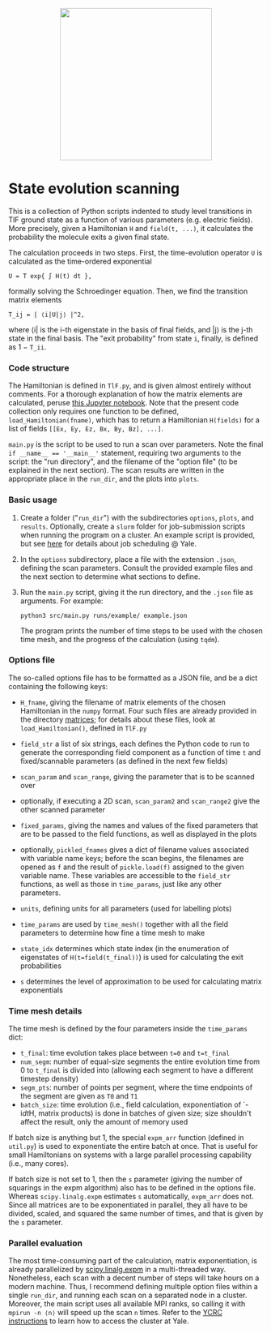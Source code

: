 <p align="center">
  <img width="300" src="https://raw.githubusercontent.com/ograsdijk/CeNTREX/master/CeNTREX%20logo.png">
</p>

# State evolution scanning

This is a collection of Python scripts indented to study level transitions in
TlF ground state as a function of various parameters (e.g. electric fields).
More precisely, given a Hamiltonian `H` and `field(t, ...)`, it calculates the
probability the molecule exits a given final state.

The calculation proceeds in two steps. First, the time-evolution operator `U` is
calculated as the time-ordered exponential

    U = T exp{ ∫ H(t) dt },

formally solving the Schroedinger equation. Then, we find the transition
matrix elements

    T_ij = | ⟨i|U|j⟩ |^2,

where ⟨i| is the i-th eigenstate in the basis of final fields, and |j⟩ is the
j-th state in the final basis. The "exit probability" from state `i`, finally,
is defined as 1 − `T_ii`.

### Code structure

The Hamiltonian is defined in `TlF.py`, and is given almost entirely without
comments. For a thorough explanation of how the matrix elements are calculated,
peruse [this Jupyter notebook](https://github.com/js216/TlF-ground-state-Hamiltonian).
Note that the present code collection only requires one function to be defined,
`load_Hamiltonian(fname)`, which has to return a Hamiltonian `H(fields)` for a
list of fields `[[Ex, Ey, Ez, Bx, By, Bz], ...]`.

`main.py` is the script to be used to run a scan over parameters. Note
the final `if __name__ == '__main__'` statement, requiring two arguments to the
script: the "run directory", and the filename of the "option file" (to be
explained in the next section). The scan results are written in the appropriate
place in the `run_dir`, and the plots into `plots`.

### Basic usage

1. Create a folder ("`run_dir`") with the subdirectories `options`, `plots`, and
   `results`. Optionally, create a `slurm` folder for job-submission scripts
   when running the program on a cluster. An example script is provided, but see
   [here](https://docs.ycrc.yale.edu/clusters-at-yale/job-scheduling/) for
   details about job scheduling @ Yale.

2. In the `options` subdirectory, place a file with the extension `.json`,
   defining the scan parameters. Consult the provided example files and the next
   section to determine what sections to define.

3. Run the `main.py` script, giving it the run directory, and the `.json` file
   as arguments. For example:

       python3 src/main.py runs/example/ example.json

   The program prints the number of time steps to be used with the chosen time
   mesh, and the progress of the calculation (using `tqdm`).

### Options file

The so-called options file has to be formatted as a JSON file, and be a dict
containing the following keys:

- `H_fname`, giving the filename of matrix elements of the chosen Hamiltonian
  in the `numpy` format. Four such files are already provided in the
  directory [matrices](https://github.com/js216/State-evolution/tree/master/matrices);
  for details about these files, look at `load_Hamiltonian()`, defined in
  `TlF.py`

- `field_str` a list of six strings, each defines the Python code to run to
  generate the corresponding field component as a function of time `t` and
  fixed/scannable parameters (as defined in the next few fields)

- `scan_param` and `scan_range`, giving the parameter that is to be scanned
  over

- optionally, if executing a 2D scan, `scan_param2` and `scan_range2` give
  the other scanned parameter

- `fixed_params`, giving the names and values of the fixed parameters that
  are to be passed to the field functions, as well as displayed in the plots

- optionally, `pickled_fnames` gives a dict of filename values associated with
  variable name keys; before the scan begins, the filenames are opened as `f`
  and the result of `pickle.load(f)` assigned to the given variable name. These
  variables are accessible to the `field_str` functions, as well as those in
  `time_params`, just like any other parameters.

- `units`, defining units for all parameters (used for labelling plots)

- `time_params` are used by `time_mesh()` together with all the field
  parameters to determine how fine a time mesh to make

- `state_idx` determines which state index (in the enumeration of eigenstates
  of `H(t=field(t_final))`) is used for calculating the exit probabilities

- `s` determines the level of approximation to be used for calculating matrix
  exponentials


### Time mesh details

The time mesh is defined by the four parameters inside the `time_params` dict:

- `t_final`: time evolution takes place between `t=0` and `t=t_final`
- `num_segm`: number of equal-size segments the entire evolution time from 0 to
  `t_final` is divided into (allowing each segment to have a different timestep
  density)
- `segm_pts`: number of points per segment, where the time endpoints of the
  segment are given as `T0` and `T1`
- `batch_size`: time evolution (i.e., field calculation, exponentiation of
  `-i*dt*H, matrix products) is done in batches of given size; size shouldn't
  affect the result, only the amount of memory used

If batch size is anything but 1, the special `expm_arr` function (defined in
`util.py`) is used to exponentiate the entire batch at once. That is useful for
small Hamiltonians on systems with a large parallel processing capability (i.e.,
many cores).

If batch size is not set to 1, then the `s` parameter (giving the number of
squarings in the expm algorithm) also has to be defined in the options file.
Whereas `scipy.linalg.expm` estimates `s` automatically, `expm_arr` does not.
Since all matrices are to be exponentiated in parallel, they all have to be
divided, scaled, and squared the same number of times, and that is given by the
`s` parameter.

### Parallel evaluation

The most time-consuming part of the calculation, matrix exponentiation, is
already parallelized by
[scipy.linalg.expm](https://docs.scipy.org/doc/scipy-0.15.1/reference/generated/scipy.linalg.expm.html)
in a multi-threaded way. Nonetheless, each scan with a decent number of steps
will take hours on a modern machine. Thus, I recommend defining multiple option
files within a single `run_dir`, and running each scan on a separated node in a
cluster. Moreover, the main script uses all available MPI ranks, so calling it
with `mpirun -n ⟨n⟩` will speed up the scan `n` times. Refer to the [YCRC
instructions](https://docs.ycrc.yale.edu/clusters-at-yale/) to learn how to
access the cluster at Yale.
